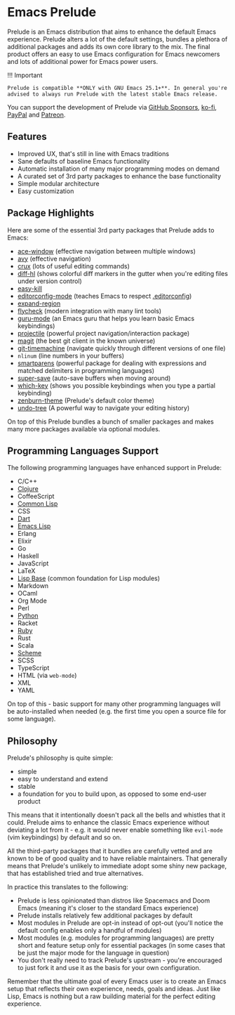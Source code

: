 # Emacs Prelude

Prelude is an Emacs distribution that aims to enhance the default
Emacs experience.  Prelude alters a lot of the default settings,
bundles a plethora of additional packages and adds its own core
library to the mix. The final product offers an easy to use Emacs
configuration for Emacs newcomers and lots of additional power for
Emacs power users.

!!! Important

    Prelude is compatible **ONLY with GNU Emacs 25.1+**. In general you're
    advised to always run Prelude with the latest stable Emacs release.

You can support the development of Prelude via
[GitHub Sponsors](https://github.com/sponsors/bbatsov),
[ko-fi](https://www.ko-fi.com/bbatsov),
[PayPal](https://www.paypal.me/bbatsov) and
[Patreon](https://www.patreon.com/bbatsov).

## Features

* Improved UX, that's still in line with Emacs traditions
* Sane defaults of baseline Emacs functionality
* Automatic installation of many major programming modes on demand
* A curated set of 3rd party packages to enhance the base functionality
* Simple modular architecture
* Easy customization

## Package Highlights

Here are some of the essential 3rd party packages that Prelude adds to Emacs:

* [ace-window](https://github.com/abo-abo/ace-window) (effective navigation between multiple windows)
* [avy](https://github.com/abo-abo/avy) (effective navigation)
* [crux](https://github.com/bbatsov/crux) (lots of useful editing commands)
* [diff-hl](https://github.com/dgutov/diff-hl) (shows colorful diff markers in the gutter when you're editing files under version control)
* [easy-kill](https://github.com/leoliu/easy-kill)
* [editorconfig-mode](https://github.com/editorconfig/editorconfig-emacs) (teaches Emacs to respect [.editorconfig](https://editorconfig.org/))
* [expand-region](https://github.com/magnars/expand-region.el)
* [flycheck](https://www.flycheck.org/) (modern integration with many lint tools)
* [guru-mode](https://github.com/bbatsov/guru-mode) (an Emacs guru that helps you learn basic Emacs keybindings)
* [projectile](https://github.com/bbatsov/projectile) (powerful project navigation/interaction package)
* [magit](https://magit.vc/) (the best git client in the known universe)
* [git-timemachine](https://gitlab.com/pidu/git-timemachine) (navigate quickly through different versions of one file)
* `nlinum` (line numbers in your buffers)
* [smartparens](https://github.com/Fuco1/smartparens) (powerful package for dealing with expressions and matched delimiters in programming languages)
* [super-save](https://github.com/bbatsov/super-save) (auto-save buffers when moving around)
* [which-key](https://github.com/justbur/emacs-which-key) (shows you possible keybindings when you type a partial keybinding)
* [zenburn-theme](https://github.com/bbatsov/zenburn-emacs) (Prelude's default color theme)
* [undo-tree](https://elpa.gnu.org/packages/undo-tree.html) (A powerful way to navigate your editing history)

On top of this Prelude bundles a bunch of smaller packages and makes many more packages available via optional modules.

## Programming Languages Support

The following programming languages have enhanced support in Prelude:

- C/C++
- [Clojure](modules/clojure.md)
- CoffeeScript
- [Common Lisp](modules/common_lisp.md)
- CSS
- [Dart](modules/dart.md)
- [Emacs Lisp](modules/emacs_lisp.md)
- Erlang
- Elixir
- Go
- Haskell
- JavaScript
- LaTeX
- [Lisp Base](modules/lisp.md) (common foundation for Lisp modules)
- Markdown
- OCaml
- Org Mode
- Perl
- [Python](modules/python.md)
- Racket
- [Ruby](modules/ruby.md)
- Rust
- Scala
- [Scheme](modules/scheme.md)
- SCSS
- TypeScript
- HTML (via `web-mode`)
- XML
- YAML

On top of this - basic support for many other programming languages will be auto-installed when needed (e.g. the first time you open a source file for some language).

## Philosophy

Prelude's philosophy is quite simple:

* simple
* easy to understand and extend
* stable
* a foundation for you to build upon, as opposed to some end-user product

This means that it intentionally doesn't pack all the bells and whistles that it could.
Prelude aims to enhance the classic Emacs experience without deviating a lot from it - e.g.
it would never enable something like `evil-mode` (vim keybindings) by default and so on.

All the third-party packages that it bundles are carefully vetted and are known to be of
good quality and to have reliable maintainers. That generally means that Prelude's unlikely
to immediate adopt some shiny new package, that has established tried and true alternatives.

In practice this translates to the following:

* Prelude is less opinionated than distros like Spacemacs and Doom Emacs (meaning it's closer to the standard Emacs experience)
* Prelude installs relatively few additional packages by default
* Most modules in Prelude are opt-in instead of opt-out (you'll notice the default config enables only a handful of modules)
* Most modules (e.g. modules for programming languages) are pretty short and feature setup only for essential packages (in some cases that be just the major mode for the language in question)
* You don't really need to track Prelude's upstream - you're encouraged to just fork it and use it as the basis for your own configuration.

Remember that the ultimate goal of every Emacs user is to create an Emacs setup that reflects their own experience, needs, goals and ideas. Just like Lisp,
Emacs is nothing but a raw building material for the perfect editing experience.

